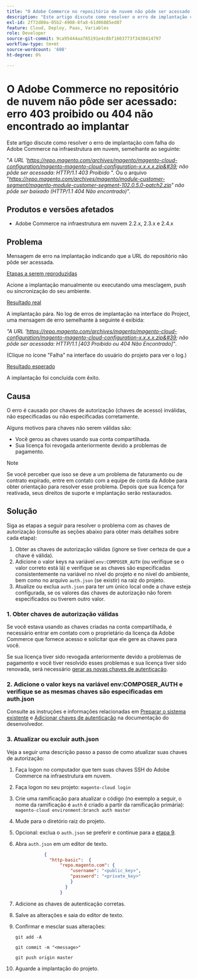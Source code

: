 ```yaml
---
title: "O Adobe Commerce no repositório de nuvem não pôde ser acessado: erro 403 Proibido ou 404 Não encontrado ao implantar"
description: "Este artigo discute como resolver o erro de implantação com falha do Adobe Commerce na infraestrutura em nuvem, semelhante ao seguinte:"
exl-id: 2f72d80a-05b2-4908-8fa8-61d06885ed07
feature: Cloud, Deploy, Paas, Variables
role: Developer
source-git-commit: 9ca95444aa785191e4c8bf1603773f3430414797
workflow-type: tm+mt
source-wordcount: '608'
ht-degree: 0%

---
```


# O Adobe Commerce no repositório de nuvem não pôde ser acessado: erro 403 proibido ou 404 não encontrado ao implantar

Este artigo discute como resolver o erro de implantação com falha do Adobe Commerce na infraestrutura em nuvem, semelhante ao seguinte:

&quot;*A URL &#39;https://repo.magento.com/archives/magento/magento-cloud-configuration/magento-magento-cloud-configuration-x.x.x.x.zip&#39; não pôde ser acessada: HTTP/1.1 403 Proibido* &quot;. Ou o arquivo &quot;*https://repo.magento.com/archives/magento/module-customer-segment/magento-module-customer-segment-102.0.5.0-patch2.zip&quot; não pôde ser baixado (HTTP/1.1 404 Não encontrado)*&quot;.

## Produtos e versões afetados

* Adobe Commerce na infraestrutura em nuvem 2.2.x, 2.3.x e 2.4.x

## Problema

Mensagem de erro na implantação indicando que a URL do repositório não pôde ser acessada.

<u>Etapas a serem reproduzidas</u>

Acione a implantação manualmente ou executando uma mesclagem, push ou sincronização do seu ambiente.

<u>Resultado real</u>

A implantação pára. No log de erros de implantação na interface do Project, uma mensagem de erro semelhante à seguinte é exibida:

*&quot;A URL &#39;https://repo.magento.com/archives/magento/magento-cloud-configuration/magento-magento-cloud-configuration-x.x.x.x.zip&#39; não pôde ser acessada: HTTP/1.1 \[403 Proibido ou 404 Não Encontrado\]&quot;*.

(Clique no ícone &quot;Falha&quot; na interface do usuário do projeto para ver o log.)

<u>Resultado esperado</u>

A implantação foi concluída com êxito.

## Causa

O erro é causado por chaves de autorização (chaves de acesso) inválidas, não especificadas ou não especificadas corretamente.

Alguns motivos para chaves não serem válidas são:

* Você gerou as chaves usando sua conta compartilhada.
* Sua licença foi revogada anteriormente devido a problemas de pagamento.

>[!NOTE]
>
>Se você perceber que isso se deve a um problema de faturamento ou de contrato expirado, entre em contato com a equipe de conta da Adobe para obter orientação para resolver esse problema. Depois que sua licença for reativada, seus direitos de suporte e implantação serão restaurados.

## Solução

Siga as etapas a seguir para resolver o problema com as chaves de autorização (consulte as seções abaixo para obter mais detalhes sobre cada etapa):

1. Obter as chaves de autorização válidas (ignore se tiver certeza de que a chave é válida).
1. Adicione o valor keys na variável `env:COMPOSER_AUTH` (ou verifique se o valor correto está lá) e verifique se as chaves são especificadas consistentemente na variável no nível do projeto e no nível do ambiente, bem como no arquivo `auth.json` (se existir) na raiz do projeto.
1. Atualize ou exclua `auth.json` para ter um único local onde a chave esteja configurada, se os valores das chaves de autorização não forem especificados ou tiverem outro valor.

### 1. Obter chaves de autorização válidas

Se você estava usando as chaves criadas na conta compartilhada, é necessário entrar em contato com o proprietário da licença da Adobe Commerce que fornece acesso e solicitar que ele gere as chaves para você.

Se sua licença tiver sido revogada anteriormente devido a problemas de pagamento e você tiver resolvido esses problemas e sua licença tiver sido renovada, será necessário [gerar as novas chaves de autenticação](https://experienceleague.adobe.com/docs/commerce-operations/installation-guide/prerequisites/authentication-keys.html).

### 2. Adicione o valor keys na variável env:COMPOSER\_AUTH e verifique se as mesmas chaves são especificadas em auth.json

Consulte as instruções e informações relacionadas em [Preparar o sistema existente](https://devdocs.magento.com/cloud/setup/first-time-setup-import-prepare.html#auth-json) e [Adicionar chaves de autenticação](https://devdocs.magento.com/cloud/setup/first-time-setup-import-prepare.html#add-authentication-keys) na documentação do desenvolvedor.

### 3. Atualizar ou excluir auth.json

Veja a seguir uma descrição passo a passo de como atualizar suas chaves de autorização:

1. Faça logon no computador que tem suas chaves SSH do Adobe Commerce na infraestrutura em nuvem.
1. Faça logon no seu projeto: `magento-cloud login`
1. Crie uma ramificação para atualizar o código (no exemplo a seguir, o nome da ramificação é `auth` é criado a partir da ramificação primária):     `magento-cloud environment:branch auth master`
1. Mude para o diretório raiz do projeto.
1. Opcional: exclua o `auth.json` se preferir e continue para a [etapa 9](#step9).
1. Abra `auth.json` em um editor de texto.

   ```json
              {
                "http-basic":  {
                    "repo.magento.com": {
                        "username": "<public_key>",
                        "password": "<private_key>"
                        }
                      }
                    }
   ```

1. Adicione as chaves de autenticação corretas.
1. Salve as alterações e saia do editor de texto.
1. Confirmar e mesclar suas alterações:

   `git add -A`

   `git commit -m "<message>"`

   `git push origin master`
1. Aguarde a implantação do projeto.
